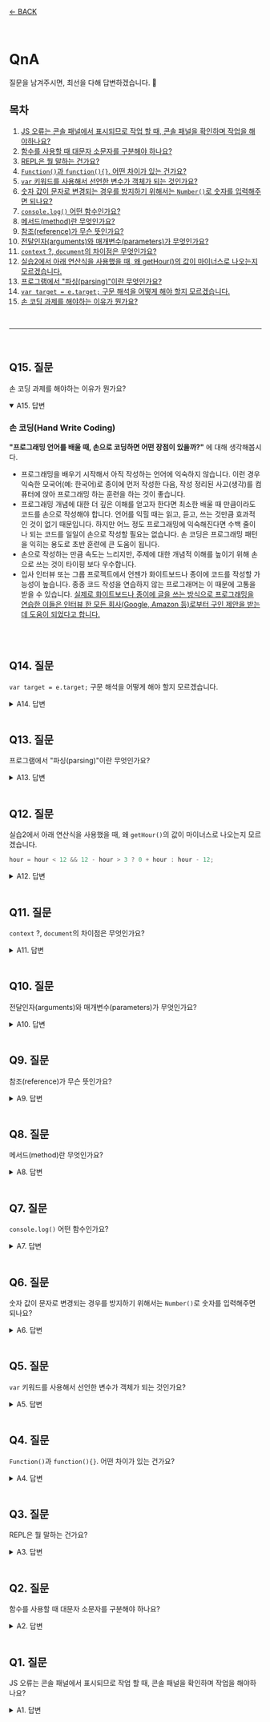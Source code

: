 [← BACK](../README.md)

<br/>

# QnA

질문을 남겨주시면, 최선을 다해 답변하겠습니다. 🐧

## 목차

1. [JS 오류는 콘솔 패널에서 표시되므로 작업 할 때, 콘솔 패널을 확인하며 작업을 해야하나요?](#q1-질문)
1. [함수를 사용할 때 대문자 소문자를 구분해야 하나요?](#q2-질문)
1. [REPL은 뭘 말하는 건가요?](#q3-질문)
1. [`Function()`과 `function(){}`. 어떤 차이가 있는 건가요?](#q4-질문)
1. [`var` 키워드를 사용해서 선언한 변수가 객체가 되는 것인가요?](#q5-질문)
1. [숫자 값이 문자로 변경되는 경우를 방지하기 위해서는 `Number()`로 숫자를 입력해주면 되나요?](#q6-질문)
1. [`console.log()` 어떤 함수인가요?](#q7-질문)
1. [메서드(method)란 무엇인가요?](#q8-질문)
1. [참조(reference)가 무슨 뜻인가요?](#q9-질문)
1. [전달인자(arguments)와 매개변수(parameters)가 무엇인가요?](#q10-질문)
1. [`context` ?, `document`의 차이점은 무엇인가요?](#q11-질문)
1. [실습2에서 아래 연산식을 사용했을 때, 왜 getHour()의 값이 마이너스로 나오는지 모르겠습니다.](#q12-질문)
1. [프로그램에서 "파싱(parsing)"이란 무엇인가요?](#q13-질문)
1. [`var target = e.target;` 구문 해석을 어떻게 해야 할지 모르겠습니다.](#q14-질문)
1. [손 코딩 과제를 해야하는 이유가 뭔가요?](#q15-질문)

<br />

---

<br />

## Q15. 질문

손 코딩 과제를 해야하는 이유가 뭔가요?

<details open>
  <summary>A15. 답변</summary>

  ### 손 코딩(Hand Write Coding)

  **"프로그래밍 언어를 배울 때, 손으로 코딩하면 어떤 장점이 있을까?"** 에 대해 생각해봅시다.

  - 프로그래밍을 배우기 시작해서 아직 작성하는 언어에 익숙하지 않습니다. 이런 경우 익숙한 모국어(예: 한국어)로 종이에 먼저 작성한 다음, 작성 정리된 사고(생각)를 컴퓨터에 앉아 프로그래밍 하는 훈련을 하는 것이 좋습니다.
  - 프로그래밍 개념에 대한 더 깊은 이해를 얻고자 한다면 최소한 배울 때 만큼이라도 코드를 손으로 작성해야 합니다. 언어를 익힐 때는 읽고, 듣고, 쓰는 것만큼 효과적인 것이 없기 때문입니다. 하지만 어느 정도 프로그래밍에 익숙해진다면 수백 줄이나 되는 코드를 일일이 손으로 작성할 필요는 없습니다. 손 코딩은 프로그래밍 패턴을 익히는 용도로 초반 훈련에 큰 도움이 됩니다.
  - 손으로 작성하는 만큼 속도는 느리지만, 주제에 대한 개념적 이해를 높이기 위해 손으로 쓰는 것이 타이핑 보다 우수합니다.
  - 입사 인터뷰 또는 그룹 프로젝트에서 언젠가 화이트보드나 종이에 코드를 작성할 가능성이 높습니다. 종종 코드 작성을 연습하지 않는 프로그래머는 이 때문에 고통을 받을 수 있습니다.
  [실제로 화이트보드나 종이에 글을 쓰는 방식으로 프로그래밍을 연습한 이들은 인터뷰 한 모든 회사(Google, Amazon 등)로부터 구인 제안을 받는데 도움이 되었다고 합니다.](https://www.quora.com/Should-beginning-programmers-hand-write-code-on-paper)

  <img src="../__TIL__/assets/D08_hand-writen-coding--1.jpg" alt />
  <img src="../__TIL__/assets/D08_hand-writen-coding--2.jpg" alt />
</details>

<br />

## Q14. 질문

`var target = e.target;` 구문 해석을 어떻게 해야 할지 모르겠습니다.

<details>
  <summary>A14. 답변</summary>
  <br />

  이벤트 리스너인 함수는 매개변수로 이벤트 객체를 전달 받습니다.
  이벤트의 객체는 여러 속성을 가지는데 그 중 `target` 속성을 변수 `target`에 참조하는 코드입니다.
</details>

<br />

## Q13. 질문

프로그램에서 "파싱(parsing)"이란 무엇인가요?

<details>
  <summary>A13. 답변</summary>
  <br />

  웹 브라우저 화면에 렌더링 할 때, HTML등 문서의 코드를 이해하고 사용할 수 있는 구조로 해석하는 것을 말합니다.
</details>

<br />

## Q12. 질문

실습2에서 아래 연산식을 사용했을 때, 왜 `getHour()`의 값이 마이너스로 나오는지 모르겠습니다.

```js
hour = hour < 12 && 12 - hour > 3 ? 0 + hour : hour - 12;
```

<details>
  <summary>A12. 답변</summary>
  <br />

  아래와 같이 연산식을 수행하면 기대하는 값이 나옵니다. 아래 연산식을 해석해보세요.

  ```js
  function getHour(hour) {
    return hour = hour < 12 && 12 - hour >= 3 ? '0' + hour : '' + hour;
  }

  getHour(9); // "09"
  getHour(12); // "12"
  ```
</details>

<br />

## Q11. 질문

`context` ?, `document`의 차이점은 무엇인가요?

<details>
  <summary>A11. 답변</summary>
  <br />

  - `context` : "범위"를 말합니다. 특정한 범위(예: `<section>`) 내에서 `selcetor`에 매칭(Matching)되는 요소를 찾을 때 설정합니다.
  - `document` : 문서 전체 범위에서 `selcetor`에 매칭되는 요소를 찾을 때 사용합니다.

  ```js
  function getNode(selector, context) {
    return (context || document).querySelector(selector);
  }
  ```
</details>

<br />

## Q10. 질문

전달인자(arguments)와 매개변수(parameters)가 무엇인가요?

<details>
  <summary>A10. 답변</summary>
  <br />

  함수 안에서 사용되는 변수를 "매개변수"라 하고, 함수 실행 시 전달되는 인자를 "전달인자"라고 부릅니다.
  아래 예시 코드를 참고하세요.

  ```js
  function sum (a, b, c) {
    // sum() 함수 안에 있는 `a, b, c`가 "매개변수"이다.
    // 매개변수는 함수 안에서만 접근이 가능하다. 

    // 매개변수를 사용하여 함수가 수행해야 하는 로직을 작성
    var total = a + b + c;

    // 매개변수 연산 결과 값 반환
    return total;
  }


  // 함수 실행과정에서 전달하는 값이 "전달인자"이다. 
  // `10, 9, 20`가 "전달인자"이다. 
  sum(10, 9, 20);
  ```
</details>

<br />

## Q9. 질문

참조(reference)가 무슨 뜻인가요?

<details>
  <summary>A9. 답변</summary>
  <br />

  - 참조란? 원본데이터를 가리키는 것과 유사합니다.
  - 원시 데이터 타입은 복사하여 값을 전달하고, 객체형 데이터 타입은 참조하여 값을 전달합니다.

  ```
  예) 9 = a = b 일때, a, b는 값은 9라는 값을 가리킨다.
  
  복사 : a = a + 2 // a = 11 이다. 이때 b의 값도 11로 바뀔거라고 생각하지만 복사는 각 객체의 값이 변해도 원본데이터에는 아무런 영향을 주지 않는다 그래서 b = 9이다. 
  
  참조 : 참조는  a = a + 2 // a = 11 일때 b = 11 이다. 이는 "복사"와 다르게 원본 데이터를 가리키는 객체 중에 하나가 변경되면 원본데이터의 값이 변경되기 때문이다.
  ```
</details>

<br />

## Q8. 질문

메서드(method)란 무엇인가요?

<details>
  <summary>A8. 답변</summary>
  <br />
  메서드란? "객체가 소유한 함수". 즉, "객체가 가진 기능"을 말합니다.
  
  - "<u>인간 객체의 기록을 남기는 능력</u>", "<u>새 객체의 날개짓</u>" 등
  - `.valueOf()`는 특정 객체의 <del>원시</del> 값을 출력하는 메소드
</details>

<br />

## Q7. 질문

`console.log()` 어떤 함수인가요?

<details>
  <summary>A7. 답변</summary>
  <br />

  브라우저에 기본 내장된 콘솔(Console) 패널에 기록(Log)을 남길 때 사용하는 함수입니다.

  ```js
  // [예시]
  var boy = '야망이 넘치는 소년의 손짓';
  console.log(boy);
  ```
</details>


<br />

## Q6. 질문

숫자 값이 문자로 변경되는 경우를 방지하기 위해서는 `Number()`로 숫자를 입력해주면 되나요?

<details>
  <summary>A6. 답변</summary>
  <br />

  결과를 보지 않고 먼저 `Number()` 함수를 사용하기 보다는, 문자 값과 숫자 값을 더한 연산의 결과 값을 확인하고 문서의 요소에 적용합니다.
</details>

<br />

## Q5. 질문

`var` 키워드를 사용해서 선언한 변수가 객체가 되는 것인가요?

<details>
  <summary>A5. 답변</summary>
  <br />

  - 변수 → "데이터를 보관하는 공간"
  - 객체 → "어떤 능력을 소유한 특정한 데이터"

  변수를 "선언"한다는 것은 <strong>"값을 기억하기 위한 공간을 만든다"</strong>는 의미입니다. 또한 변수를 선언한다고 하여 객체가 되는 것이 아닙니다.
  다시 설명하면 변수를 선언하는 것은 "주인이 없는 방을 만드는 것" 이고, 객체를 생성하여 "방의 주인"으로 밀어 넣는 것입니다. 하지만 방 주인은 언제든 바뀔 수 있습니다.

  ```js
  // 'cup'이라는 변수에 'object()'라는 일반 객체를 생성
  var cup = new object();
  ```
</details>

<br />

## Q4. 질문

`Function()`과 `function(){}`. 어떤 차이가 있는 건가요?

<details>
  <summary>A4. 답변</summary>
  <br />

  `Function()`은 생성자(Constructor) 함수, `function(){}`은 일반 함수 값(리터럴)을 말합니다.

  ```js
  // 일반적으로 함수 이름은 동사 형태로 작성합니다.
  function 라면끓이기() {
    물끓이기();
    스프넣기();
    면넣기('라면사리');
  }
  ```
</details>

<br />

## Q3. 질문

REPL은 뭘 말하는 건가요?

<details>
  <summary>A3. 답변</summary>
  <br />

  REPL(Read-Eval-Print Loop)은 사용자의 입력을 읽고(R), 실행(E)하고, 결과를 출력(P), 반복(L)하는 인터랙션 컴퓨터 프로그래밍 환경을 말합니다. 즉, 브라우저 개발 도구(DevTool)의 Console 패널에 사용자가 입력, 실행, 출력하는 반복 행위는 REPL이라고 볼 수 있습니다.
</details>

<br/>

## Q2. 질문

함수를 사용할 때 대문자 소문자를 구분해야 하나요?

<details>
  <summary>A2. 답변</summary>
  <br />

  JavaScript 프로그래밍에서는 대/소문자가 명확하게 구분됩니다. `Number()` 함수와 `number()` 함수는 전혀 다릅니다.
  
  ```js
  // 이 방법은 작동 됨
  Number(x) + Number(y)
  ```

  ```js
  // 이 방법은 오류 발생!
  number(x) + number(y)
  ```
</details>

<br />

## Q1. 질문

JS 오류는 콘솔 패널에서 표시되므로 작업 할 때, 콘솔 패널을 확인하며 작업을 해야하나요?

<details>
  <summary>A1. 답변</summary>
  <br />

  Node.js를 사용하면 코드 에디터에서 작업과 동시에 오류 확인이 가능하지만, 일반적인 JavaScript 개발 환경에서는 브라우저 Console을 통해 확인하는 것이 일반적인 방법입니다. HTML, CSS 코드를 확인하고 결과를 확인할 때 Elements, Computed 패널을 사용하는 것과 동일합니다.
</details>